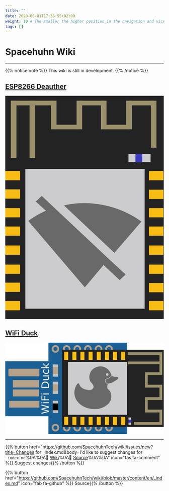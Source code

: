 ```yaml
---
title: ""
date: 2020-06-01T17:36:55+02:00
weight: 10 # The smaller the higher position in the navigation and vice versa
tags: []
---
```


# Spacehuhn Wiki

---

{{% notice note %}}
This wiki is still in development.
{{% /notice %}}

## [ESP8266 Deauther](deauther)

![ESP8266 Deauther Logo](/media/deauther_logo.png?height=100px)

## [WiFi Duck](wifiduck)

![WiFi Duck Logo](/media/wifi_duck_logo.png?height=100px)

---

{{% button href="https://github.com/SpacehuhnTech/wiki/issues/new?title=Changes for _index.md&body=I'd like to suggest changes for `_index.md`%0A%0A:link: [Wiki](https://spacehuhn.wiki/)%0A:link: [Source](https://github.com/SpacehuhnTech/wiki/blob/master/content/en/_index.md)%0A%0A<!-- Describe your desired changes -->" icon="fas fa-comment" %}}&nbsp;Suggest changes{{% /button %}}

{{% button href="https://github.com/SpacehuhnTech/wiki/blob/master/content/en/_index.md" icon="fab fa-github" %}}&nbsp;Source{{% /button %}}